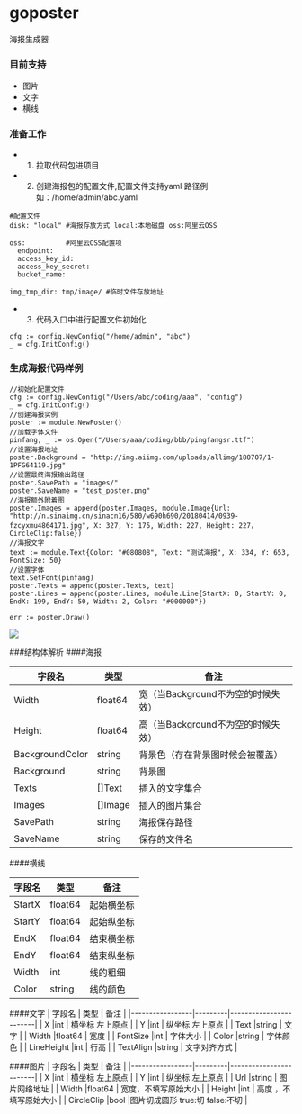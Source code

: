 # goposter
海报生成器
### 目前支持
* 图片
* 文字
* 横线

### 准备工作
* 1. 拉取代码包进项目
* 2. 创建海报包的配置文件,配置文件支持yaml 路径例如：/home/admin/abc.yaml 

```
#配置文件
disk: "local" #海报存放方式 local:本地磁盘 oss:阿里云OSS

oss:          #阿里云OSS配置项
  endpoint:
  access_key_id:
  access_key_secret:
  bucket_name:
  
img_tmp_dir: tmp/image/ #临时文件存放地址

```

* 3. 代码入口中进行配置文件初始化

```
cfg := config.NewConfig("/home/admin", "abc")
_ = cfg.InitConfig()
```

### 生成海报代码样例


```
//初始化配置文件
cfg := config.NewConfig("/Users/abc/coding/aaa", "config")
_ = cfg.InitConfig()
//创建海报实例
poster := module.NewPoster()
//加载字体文件
pinfang, _ := os.Open("/Users/aaa/coding/bbb/pingfangsr.ttf")
//设置海报地址
poster.Background = "http://img.aiimg.com/uploads/allimg/180707/1-1PFG64119.jpg"
//设置最终海报输出路径
poster.SavePath = "images/"
poster.SaveName = "test_poster.png"
//海报额外附着图
poster.Images = append(poster.Images, module.Image{Url: "http://n.sinaimg.cn/sinacn16/580/w690h690/20180414/0939-fzcyxmu4864171.jpg", X: 327, Y: 175, Width: 227, Height: 227，CircleClip:false})
//海报文字
text := module.Text{Color: "#080808", Text: "测试海报", X: 334, Y: 653, FontSize: 50}
//设置字体
text.SetFont(pinfang)
poster.Texts = append(poster.Texts, text)
poster.Lines = append(poster.Lines, module.Line{StartX: 0, StartY: 0, EndX: 199, EndY: 50, Width: 2, Color: "#000000"})

err := poster.Draw()
```
![](https://gitee.com/ye3245/oss/raw/master/uPic/test_poster.jpg)

###结构体解析
####海报

| 字段名             | 类型      | 备注                     |
|-----------------|---------|------------------------|
| Width           | float64 | 宽（当Background不为空的时候失效） |
| Height          | float64 | 高（当Background不为空的时候失效） |
| BackgroundColor | string  | 背景色（存在背景图时候会被覆盖）       |
| Background      | string  | 背景图                    |
| Texts           | []Text  | 插入的文字集合                |
| Images          | []Image | 插入的图片集合                |
| SavePath        | string  | 海报保存路径                 |
| SaveName        | string  | 保存的文件名                 |

####横线

| 字段名             | 类型      | 备注                     |
|-----------------|---------|------------------------|
| StartX           | float64 | 起始横坐标 |
| StartY          | float64 | 起始纵坐标 |
| EndX | float64  | 结束横坐标       |
| EndY      | float64  | 结束纵坐标                    |
| Width           | int  | 线的粗细                |
| Color          | string | 线的颜色                |

####文字
| 字段名             | 类型      | 备注                     |
|-----------------|---------|------------------------|
| X           |int | 横坐标 左上原点 |
| Y          |int | 纵坐标 左上原点 |
| Text |string  | 文字       |
| Width      |float64  | 宽度                   |
| FontSize           |int  | 字体大小                |
| Color          |string | 字体颜色               |
| LineHeight        |int  | 行高                 |
| TextAlign        |string  | 文字对齐方式                 |


####图片
| 字段名             | 类型      | 备注                     |
|-----------------|---------|------------------------|
| X           |int | 横坐标 左上原点 |
| Y          |int | 纵坐标 左上原点 |
| Url |string  | 图片网络地址       |
| Width      |float64  | 宽度，不填写原始大小                   |
| Height           |int  | 高度    ，不填写原始大小           |
| CircleClip           |bool  |图片切成圆形 true:切 false:不切           |





